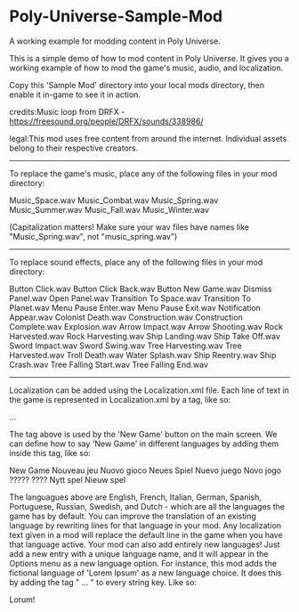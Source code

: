 # Poly-Universe-Sample-Mod
A working example for modding content in Poly Universe. 


This is a simple demo of how to mod content in Poly Universe. It gives you a working example of how to mod the game's music, audio, and localization.

Copy this 'Sample Mod' directory into your local mods directory, then enable it in-game to see it in action.

credits:Music loop from DRFX - https://freesound.org/people/DRFX/sounds/338986/

legal:This mod uses free content from around the internet. Individual assets belong to their respective creators.

**************************************

To replace the game's music, place any of the following files in your mod directory:

Music_Space.wav
Music_Combat.wav
Music_Spring.wav
Music_Summer.wav
Music_Fall.wav
Music_Winter.wav

(Capitalization matters! Make sure your wav files have names like "Music_Spring.wav", not "music_spring.wav")

**************************************

To replace sound effects, place any of the following files in your mod directory:

Button Click.wav
Button Click Back.wav
Button New Game.wav
Dismiss Panel.wav
Open Panel.wav
Transition To Space.wav
Transition To Planet.wav
Menu Pause Enter.wav
Menu Pause Exit.wav
Notification Appear.wav
Colonist Death.wav
Construction.wav
Construction Complete.wav
Explosion.wav
Arrow Impact.wav
Arrow Shooting.wav
Rock Harvested.wav
Rock Harvesting.wav
Ship Landing.wav
Ship Take Off.wav
Sword Impact.wav
Sword Swing.wav
Tree Harvesting.wav
Tree Harvested.wav
Troll Death.wav
Water Splash.wav
Ship Reentry.wav
Ship Crash.wav
Tree Falling Start.wav
Tree Falling End.wav

***************************************

Localization can be added using the Localization.xml file. Each line of text in the game is represented in Localization.xml by
a tag, like so:

<string key='NEW_GAME'> ... </string>

The tag above is used by the 'New Game' button on the main screen. We can define how to say 'New Game' in different languages by
adding them inside this tag, like so:

<string key='NEW_GAME'>
    <en>New Game</en>
    <fr>Nouveau jeu</fr>
    <it>Nuovo gioco</it>
    <de>Neues Spiel</de>
    <es>Nuevo juego</es>
    <pt>Novo jogo</pt>
    <ru>????? ????</ru>
    <sv>Nytt spel</sv>
    <nl>Nieuw spel</nl>
</string>

  The languagues above are English, French, Italian, German, Spanish, Portuguese, Russian, Swedish, and Dutch - which are all the languages the game has by default. You can improve the translation of an existing language by rewriting lines for that language in your mod. Any localization text given in a mod will replace the default line in the game when you have that language active.
  Your mod can also add entirely new languages! Just add a new entry with a unique language name, and it will appear in the Options menu as a new language option. For instance, this mod adds the fictional language of 'Lorem Ipsum' as a new language choice. It does this by adding the tag "<lorem> ... </lorem>" to every string key. Like so:

<string key='NEW_GAME'>
    <lorem> Lorum! </lorem>
</string>
